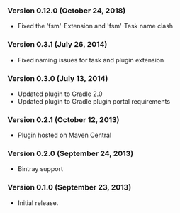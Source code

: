 ### Version 0.12.0 (October 24, 2018)

* Fixed the 'fsm'-Extension and 'fsm'-Task name clash 

### Version 0.3.1 (July 26, 2014)

* Fixed naming issues for task and plugin extension

### Version 0.3.0 (July 13, 2014)

* Updated plugin to Gradle 2.0
* Updated plugin to Gradle plugin portal requirements

### Version 0.2.1 (October 12, 2013)

* Plugin hosted on Maven Central

### Version 0.2.0 (September 24, 2013)

* Bintray support

### Version 0.1.0 (September 23, 2013)

* Initial release.
